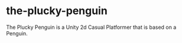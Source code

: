 # the-plucky-penguin
The Plucky Penguin is a Unity 2d Casual Platformer that is based on a Penguin.
